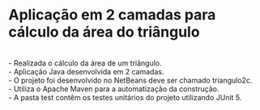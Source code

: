 # Aplicação em 2 camadas para cálculo da área do triângulo

<br>
- Realizada o cálculo da área de um triângulo.<br>
- Aplicação Java desenvolvida em 2 camadas.<br>
- O projeto foi desenvolvido no NetBeans deve ser chamado triangulo2c.<br>
- Utiliza o Apache Maven para a automatização da construção.<br>
- A pasta test contêm os testes unitários do projeto utilizando JUnit 5.<br>
